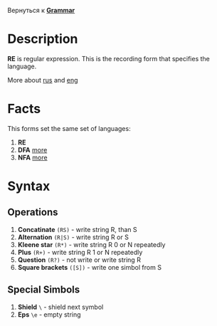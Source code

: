 Вернуться к [**Grammar**](../Description.md)

# Description

**RE** is regular expression.
This is the recording form that specifies the language.

More about [rus](https://ru.wikipedia.org/wiki/%D0%A0%D0%B5%D0%B3%D1%83%D0%BB%D1%8F%D1%80%D0%BD%D1%8B%D0%B5_%D0%B2%D1%8B%D1%80%D0%B0%D0%B6%D0%B5%D0%BD%D0%B8%D1%8F) and [eng](https://en.wikipedia.org/wiki/Regular_expression)

# Facts

This forms set the same set of languages:

1) **RE**
2) **DFA** [more](https://ru.wikipedia.org/wiki/%D0%94%D0%B5%D1%82%D0%B5%D1%80%D0%BC%D0%B8%D0%BD%D0%B8%D1%80%D0%BE%D0%B2%D0%B0%D0%BD%D0%BD%D1%8B%D0%B9_%D0%BA%D0%BE%D0%BD%D0%B5%D1%87%D0%BD%D1%8B%D0%B9_%D0%B0%D0%B2%D1%82%D0%BE%D0%BC%D0%B0%D1%82)
3) **NFA** [more](https://ru.wikipedia.org/wiki/%D0%9D%D0%B5%D0%B4%D0%B5%D1%82%D0%B5%D1%80%D0%BC%D0%B8%D0%BD%D0%B8%D1%80%D0%BE%D0%B2%D0%B0%D0%BD%D0%BD%D1%8B%D0%B9_%D0%BA%D0%BE%D0%BD%D0%B5%D1%87%D0%BD%D1%8B%D0%B9_%D0%B0%D0%B2%D1%82%D0%BE%D0%BC%D0%B0%D1%82)

# Syntax

## Operations

1) **Concatinate**      `(RS)`  - write string R, than S
2) **Alternation**      `(R|S)` - write string R or S
3) **Kleene star**      `(R*)`  - write string R 0 or N repeatedly
4) **Plus**             `(R+)`  - write string R 1 or N repeatedly
5) **Question**         `(R?)`  - not write or write string R
6) **Square brackets**  `([S])` - write one simbol from S 

## Special Simbols

1) **Shield** `\` - shield next symbol
2) **Eps**    `\e` - empty string
